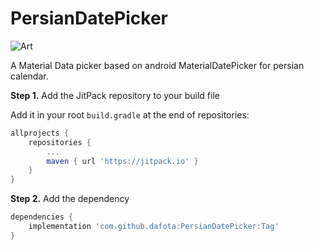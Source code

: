 # PersianDatePicker

![Art]("https://github.com/dafota/PersianDatePicker/blob/master/Screenshot_20211227_163737.png?raw=true") 

A Material Data picker based on android MaterialDatePicker for persian calendar.

**Step 1.** Add the JitPack repository to your build file 			

Add it in your root `build.gradle` at the end of repositories:

```groovy
allprojects {
	repositories {
		...
		maven { url 'https://jitpack.io' }
	}
}
```

**Step 2.** Add the dependency

```groovy
dependencies {
	implementation 'com.github.dafota:PersianDatePicker:Tag'
}
```




